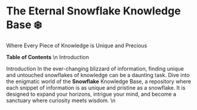 # The Eternal Snowflake Knowledge Base ❄️
Where Every Piece of Knowledge is Unique and Precious

**Table of Contents** \n
Introduction

Introduction
In the ever-changing blizzard of information, finding unique and untouched snowflakes of knowledge can be a daunting task. Dive into the enigmatic world of the **Snowflake** Knowledge Base, a repository where each snippet of information is as unique and pristine as a snowflake. It is designed to expand your horizons, intrigue your mind, and become a sanctuary where curiosity meets wisdom. \n
